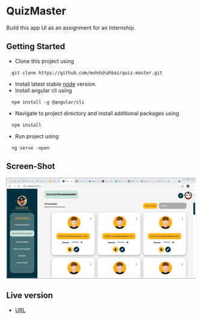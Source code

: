 # QuizMaster

Build this app UI as an assignment for an Internship.

##  Getting Started
- Clone this project using
```
  git clone https://github.com/mohdshahbaz/quiz-master.git
```
- Install latest stable [node](https://nodejs.org/en/download/) version.
- Install angular cli using
```
  npm install -g @angular/cli
```
- Navigate to project directory and install additional packages using
```
  npm install 
```
  
- Run project using 
```
  ng serve -open
```

## Screen-Shot

![screenshot](https://github.com/mohdshahbaz/quiz-master/blob/main/src/assets/screenshot.PNG)

## Live version
- [URL](https://quiz-master-ui.netlify.app/)
